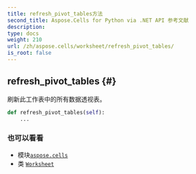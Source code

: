 ```yaml
---
title: refresh_pivot_tables方法
second_title: Aspose.Cells for Python via .NET API 参考文献
description:
type: docs
weight: 210
url: /zh/aspose.cells/worksheet/refresh_pivot_tables/
is_root: false
---
```

##  refresh_pivot_tables {#}
刷新此工作表中的所有数据透视表。



```python
def refresh_pivot_tables(self):
    ...
```





### 也可以看看
* 模块[`aspose.cells`](../../)
* 类 [`Worksheet`](/cells/python-net/zh/aspose.cells/worksheet)

